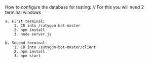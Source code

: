 How to configure the database for testing:
// For this you will need 2 terminal windows

	a. First terminal:
		1. CD into /sutygon-bot-master
		2. npm install
		3. node server.js

	b. Second terminal:
		1. CD into /sutygon-bot-master/client
		2. npm install
		3. npm start
